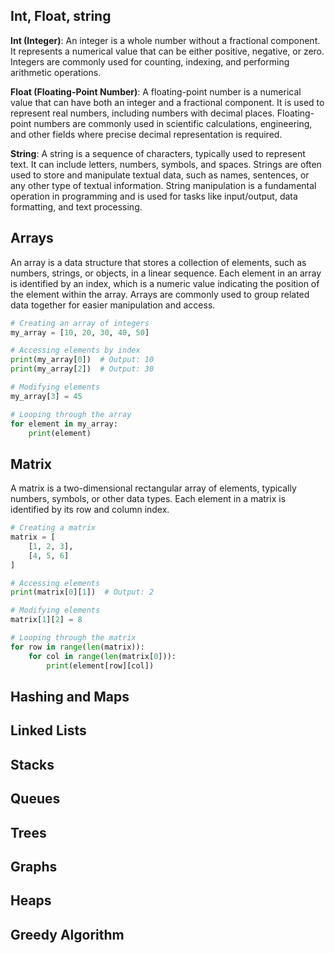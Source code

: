 ## Int, Float, string

**Int (Integer)**: An integer is a whole number without a fractional component. It represents a numerical value that can be either positive, negative, or zero. Integers are commonly used for counting, indexing, and performing arithmetic operations.

**Float (Floating-Point Number)**: A floating-point number is a numerical value that can have both an integer and a fractional component. It is used to represent real numbers, including numbers with decimal places. Floating-point numbers are commonly used in scientific calculations, engineering, and other fields where precise decimal representation is required.

**String**: A string is a sequence of characters, typically used to represent text. It can include letters, numbers, symbols, and spaces. Strings are often used to store and manipulate textual data, such as names, sentences, or any other type of textual information. String manipulation is a fundamental operation in programming and is used for tasks like input/output, data formatting, and text processing.

## Arrays

An array is a data structure that stores a collection of elements, such as numbers, strings, or objects, in a linear sequence. Each element in an array is identified by an index, which is a numeric value indicating the position of the element within the array. Arrays are commonly used to group related data together for easier manipulation and access.

```python
# Creating an array of integers
my_array = [10, 20, 30, 40, 50]

# Accessing elements by index
print(my_array[0])  # Output: 10
print(my_array[2])  # Output: 30

# Modifying elements
my_array[3] = 45

# Looping through the array
for element in my_array:
    print(element)
```

## Matrix

A matrix is a two-dimensional rectangular array of elements, typically numbers, symbols, or other data types. Each element in a matrix is identified by its row and column index.

```python
# Creating a matrix
matrix = [
    [1, 2, 3],
    [4, 5, 6]
]

# Accessing elements
print(matrix[0][1])  # Output: 2

# Modifying elements
matrix[1][2] = 8

# Looping through the matrix
for row in range(len(matrix)):
    for col in range(len(matrix[0])):
        print(element[row][col])
```

## Hashing and Maps

## Linked Lists

## Stacks

## Queues

## Trees

## Graphs

## Heaps

## Greedy Algorithm

